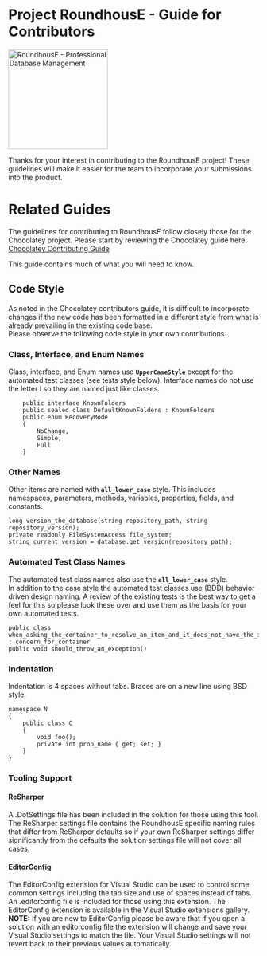 Project RoundhousE - Guide for Contributors
=======
<img src="https://github.com/ferventcoder/roundhouse/raw/master/docs/logo/RoundhousE_Logo.jpg" height="200" alt="RoundhousE - Professional Database Management" />  
  
Thanks for your interest in contributing to the RoundhousE project! These guidelines will make it easier for the team to incorporate your submissions into the product.
  
# Related Guides
The guidelines for contributing to RoundhousE follow closely those for the Chocolatey project. Please start by reviewing the Chocolatey guide here.  
[Chocolatey Contributing Guide](https://github.com/chocolatey/choco/blob/master/CONTRIBUTING.md)

This guide contains much of what you will need to know.

## Code Style
As noted in the Chocolatey contributors guide, it is difficult to incorporate changes if the new code has been formatted in a different style from what is already prevailing in the existing code base.  
Please observe the following code style in your own contributions.

### Class, Interface, and Enum Names
Class, interface, and Enum names use **`UpperCaseStyle`** except for the automated test classes (see tests style below). Interface names do not use the letter I so they are named just like classes.  

```
    public interface KnownFolders  
	public sealed class DefaultKnownFolders : KnownFolders  
    public enum RecoveryMode
    {
        NoChange,
        Simple,
        Full
    }
```

### Other Names
Other items are named with **`all_lower_case`** style. This includes namespaces, parameters, methods, variables, properties, fields, and constants.

```
long version_the_database(string repository_path, string repository_version);
private readonly FileSystemAccess file_system;
string current_version = database.get_version(repository_path);
```

### Automated Test Class Names
The automated test class names also use the **`all_lower_case`** style.  
In addition to the case style the automated test classes use (BDD) behavior driven design naming. A review of the existing tests is the best way to get a feel for this so please look these over and use them as the basis for your own automated tests. 

```
public class when_asking_the_container_to_resolve_an_item_and_it_does_not_have_the_item_registered : concern_for_container
public void should_throw_an_exception()
``` 
### Indentation
Indentation is 4 spaces without tabs. Braces are on a new line using BSD style.

```
namespace N
{
    public class C
    {
        void foo();
        private int prop_name { get; set; }
    }
}
```

### Tooling Support
#### ReSharper
A .DotSettings file has been included in the solution for those using this tool. The ReSharper settings file contains the RoundhousE specific naming rules that differ from ReSharper defaults so if your own ReSharper settings differ significantly from the defaults the solution settings file will not cover all cases.

#### EditorConfig
The EditorConfig extension for Visual Studio can be used to control some common settings including the tab size and use of spaces instead of tabs. An .editorconfig file is included for those using this extension. The EditorConfig extension is available in the Visual Studio extensions gallery.  
**NOTE:** If you are new to EditorConfig please be aware that if you open a solution with an editorconfig file the extension will change and save your Visual Studio settings to match the file. Your Visual Studio settings will not revert back to their previous values automatically.

